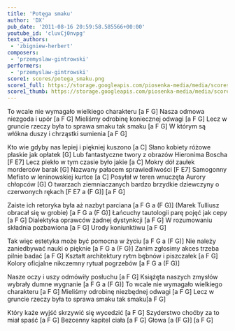 ```yaml
---
title: 'Potęga smaku'
author: 'DX'
pub_date: '2011-08-16 20:59:58.585566+00:00'
youtube_id: 'cluvCj0nvpg'
text_authors:
 - 'zbigniew-herbert'
composers:
 - 'przemyslaw-gintrowski'
performers:
 - 'przemyslaw-gintrowski'
score1: scores/potega_smaku.png
score1_full: https://storage.googleapis.com/piosenka-media/media/scores/potega_smaku.png
score1_thumb: https://storage.googleapis.com/piosenka-media/media/scores/potega_smaku.png.180x0_q85_upscale.jpg
---
```


To wcale nie wymagało wielkiego charakteru [a F G]
Nasza odmowa niezgoda i upór [a F G]
Mieliśmy odrobinę koniecznej odwagi [a F G]
Lecz w gruncie rzeczy była to sprawa smaku tak smaku [a F G]
W którym są włókna duszy i chrząstki sumienia [a F G]

Kto wie gdyby nas lepiej i piękniej kuszono [a C]
Słano kobiety różowe płaskie jak opłatek [G]
Lub fantastyczne twory z obrazów Hieronima Boscha [F E7]
Lecz piekło w tym czasie było jakie [a C]
Mokry dół zaułek morderców barak [G]
Nazwany pałacem sprawiedliwości [F E7]
Samogonny Mefisto w leninowskiej kurtce [a C]
Posyłał w teren wnuczęta Aurory chłopców [G]
O twarzach ziemniaczanych bardzo brzydkie dziewczyny o czerwonych rękach [F E7 a (F G)]
 [a F G]

Zaiste ich retoryka była aż nazbyt parciana [a F G a (F G)]
(Marek Tulliusz obracał się w grobie) [a F G a (F G)]
Łańcuchy tautologii parę pojęć jak cepy [a F G]
Dialektyka oprawców żadnej dystynkcji  [a F G]
W rozumowaniu składnia pozbawiona [a F G]
Urody koniunktiwu [a F G]

Tak więc estetyka może być pomocna w życiu [a F G a (F G)]
Nie należy zaniedbywać nauki o pięknie [a F G a (F G)]
Zanim zgłosimy akces trzeba pilnie badać [a F G]
Kształt architektury rytm bębnów i piszczałek [a F G]
Kolory oficjalne nikczemny rytuał pogrzebów [a F G a (F G)]

Nasze oczy i uszy odmówiły posłuchu [a F G]
Książęta naszych zmysłów wybrały dumne wygnanie [a F G a (F G)] 
To wcale nie wymagało wielkiego charakteru [a F G]
Mieliśmy odrobinę niezbędnej odwagi [a F G]
Lecz w gruncie rzeczy była to sprawa smaku tak smaku[a F G]

Który każe wyjść skrzywić się wycedzić [a F G]
Szyderstwo choćby za to miał spaść [a F G]
Bezcenny kapitel ciała [a F G]
Głowa [a (F G)]
[a F G]